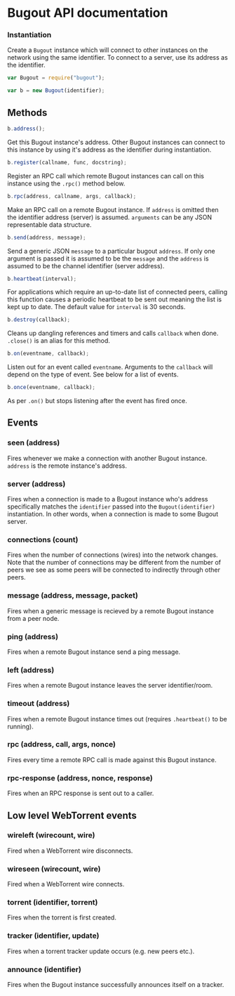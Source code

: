 # Bugout API documentation

### Instantiation

Create a `Bugout` instance which will connect to other instances on the network using the same identifier. To connect to a server, use its address as the identifier.

```javascript
var Bugout = require("bugout");

var b = new Bugout(identifier);
```

## Methods

```javascript
b.address();
```

Get this Bugout instance's address. Other Bugout instances can connect to this instance by using it's address as the identifier during instantiation.

```javascript
b.register(callname, func, docstring);
```

Register an RPC call which remote Bugout instances can call on this instance using the `.rpc()` method below.

```javascript
b.rpc(address, callname, args, callback);
```

Make an RPC call on a remote Bugout instance. If `address` is omitted then the identifier address (server) is assumed. `arguments` can be any JSON representable data structure.

```javascript
b.send(address, message);
```

Send a generic JSON `message` to a particular bugout `address`. If only one argument is passed it is assumed to be the `message` and the `address` is assumed to be the channel identifier (server address).

```javascript
b.heartbeat(interval);
```

For applications which require an up-to-date list of connected peers, calling this function causes a periodic heartbeat to be sent out meaning the list is kept up to date. The default value for `interval` is 30 seconds.

```javascript
b.destroy(callback);
```

Cleans up dangling references and timers and calls `callback` when done. `.close()` is an alias for this method.

```javascript
b.on(eventname, callback);
```

Listen out for an event called `eventname`. Arguments to the `callback` will depend on the type of event. See below for a list of events.

```javascript
b.once(eventname, callback);
```

As per `.on()` but stops listening after the event has fired once.

## Events

### seen (address)

Fires whenever we make a connection with another Bugout instance. `address` is the remote instance's address.

### server (address)

Fires when a connection is made to a Bugout instance who's address specifically matches the `identifier` passed into the `Bugout(identifier)` instantiation. In other words, when a connection is made to some Bugout server.

### connections (count)

Fires when the number of connections (wires) into the network changes. Note that the number of connections may be different from the number of peers we see as some peers will be connected to indirectly through other peers.

### message (address, message, packet)

Fires when a generic message is recieved by a remote Bugout instance from a peer node.

### ping (address)

Fires when a remote Bugout instance send a ping message.

### left (address)

Fires when a remote Bugout instance leaves the server identifier/room.

### timeout (address)

Fires when a remote Bugout instance times out (requires `.heartbeat()` to be running).

### rpc (address, call, args, nonce)

Fires every time a remote RPC call is made against this Bugout instance.

### rpc-response (address, nonce, response)

Fires when an RPC response is sent out to a caller.

## Low level WebTorrent events

### wireleft (wirecount, wire)

Fired when a WebTorrent wire disconnects.

### wireseen (wirecount, wire)

Fired when a WebTorrent wire connects.

### torrent (identifier, torrent)

Fires when the torrent is first created.

### tracker (identifier, update)

Fires when a torrent tracker update occurs (e.g. new peers etc.).

### announce (identifier)

Fires when the Bugout instance successfully announces itself on a tracker.

